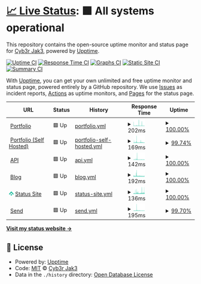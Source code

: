 # [📈 Live Status](https://status.jwhite.network): <!--live status--> **🟩 All systems operational**

This repository contains the open-source uptime monitor and status page for [Cyb3r Jak3](www.jwhite.network), powered by [Upptime](https://github.com/upptime/upptime).

[![Uptime CI](https://github.com/Cyb3r-Jak3/uptime-stats/workflows/Uptime%20CI/badge.svg)](https://github.com/Cyb3r-Jak3/uptime-stats/actions?query=workflow%3A%22Uptime+CI%22)
[![Response Time CI](https://github.com/Cyb3r-Jak3/uptime-stats/workflows/Response%20Time%20CI/badge.svg)](https://github.com/Cyb3r-Jak3/uptime-stats/actions?query=workflow%3A%22Response+Time+CI%22)
[![Graphs CI](https://github.com/Cyb3r-Jak3/uptime-stats/workflows/Graphs%20CI/badge.svg)](https://github.com/Cyb3r-Jak3/uptime-stats/actions?query=workflow%3A%22Graphs+CI%22)
[![Static Site CI](https://github.com/Cyb3r-Jak3/uptime-stats/workflows/Static%20Site%20CI/badge.svg)](https://github.com/Cyb3r-Jak3/uptime-stats/actions?query=workflow%3A%22Static+Site+CI%22)
[![Summary CI](https://github.com/Cyb3r-Jak3/uptime-stats/workflows/Summary%20CI/badge.svg)](https://github.com/Cyb3r-Jak3/uptime-stats/actions?query=workflow%3A%22Summary+CI%22)

With [Upptime](https://upptime.js.org), you can get your own unlimited and free uptime monitor and status page, powered entirely by a GitHub repository. We use [Issues](https://github.com/Cyb3r-Jak3/uptime-stats/issues) as incident reports, [Actions](https://github.com/Cyb3r-Jak3/uptime-stats/actions) as uptime monitors, and [Pages](https://status.cyberjake.xyz) for the status page.

<!--start: status pages-->
<!-- This summary is generated by Upptime (https://github.com/upptime/upptime) -->
<!-- Do not edit this manually, your changes will be overwritten -->
<!-- prettier-ignore -->
| URL | Status | History | Response Time | Uptime |
| --- | ------ | ------- | ------------- | ------ |
| <img alt="" src="https://public-files.cyberjake.xyz/about.png" height="13"> [Portfolio](https://cyberjake.xyz) | 🟩 Up | [portfolio.yml](https://github.com/Cyb3r-Jak3/uptime-stats/commits/HEAD/history/portfolio.yml) | <details><summary><img alt="Response time graph" src="./graphs/portfolio/response-time-week.png" height="20"> 202ms</summary><br><a href="https://status.cyberjake.xyz/history/portfolio"><img alt="Response time 217" src="https://img.shields.io/endpoint?url=https%3A%2F%2Fraw.githubusercontent.com%2FCyb3r-Jak3%2Fuptime-stats%2FHEAD%2Fapi%2Fportfolio%2Fresponse-time.json"></a><br><a href="https://status.cyberjake.xyz/history/portfolio"><img alt="24-hour response time 205" src="https://img.shields.io/endpoint?url=https%3A%2F%2Fraw.githubusercontent.com%2FCyb3r-Jak3%2Fuptime-stats%2FHEAD%2Fapi%2Fportfolio%2Fresponse-time-day.json"></a><br><a href="https://status.cyberjake.xyz/history/portfolio"><img alt="7-day response time 202" src="https://img.shields.io/endpoint?url=https%3A%2F%2Fraw.githubusercontent.com%2FCyb3r-Jak3%2Fuptime-stats%2FHEAD%2Fapi%2Fportfolio%2Fresponse-time-week.json"></a><br><a href="https://status.cyberjake.xyz/history/portfolio"><img alt="30-day response time 194" src="https://img.shields.io/endpoint?url=https%3A%2F%2Fraw.githubusercontent.com%2FCyb3r-Jak3%2Fuptime-stats%2FHEAD%2Fapi%2Fportfolio%2Fresponse-time-month.json"></a><br><a href="https://status.cyberjake.xyz/history/portfolio"><img alt="1-year response time 216" src="https://img.shields.io/endpoint?url=https%3A%2F%2Fraw.githubusercontent.com%2FCyb3r-Jak3%2Fuptime-stats%2FHEAD%2Fapi%2Fportfolio%2Fresponse-time-year.json"></a></details> | <details><summary><a href="https://status.cyberjake.xyz/history/portfolio">100.00%</a></summary><a href="https://status.cyberjake.xyz/history/portfolio"><img alt="All-time uptime 99.99%" src="https://img.shields.io/endpoint?url=https%3A%2F%2Fraw.githubusercontent.com%2FCyb3r-Jak3%2Fuptime-stats%2FHEAD%2Fapi%2Fportfolio%2Fuptime.json"></a><br><a href="https://status.cyberjake.xyz/history/portfolio"><img alt="24-hour uptime 100.00%" src="https://img.shields.io/endpoint?url=https%3A%2F%2Fraw.githubusercontent.com%2FCyb3r-Jak3%2Fuptime-stats%2FHEAD%2Fapi%2Fportfolio%2Fuptime-day.json"></a><br><a href="https://status.cyberjake.xyz/history/portfolio"><img alt="7-day uptime 100.00%" src="https://img.shields.io/endpoint?url=https%3A%2F%2Fraw.githubusercontent.com%2FCyb3r-Jak3%2Fuptime-stats%2FHEAD%2Fapi%2Fportfolio%2Fuptime-week.json"></a><br><a href="https://status.cyberjake.xyz/history/portfolio"><img alt="30-day uptime 100.00%" src="https://img.shields.io/endpoint?url=https%3A%2F%2Fraw.githubusercontent.com%2FCyb3r-Jak3%2Fuptime-stats%2FHEAD%2Fapi%2Fportfolio%2Fuptime-month.json"></a><br><a href="https://status.cyberjake.xyz/history/portfolio"><img alt="1-year uptime 99.99%" src="https://img.shields.io/endpoint?url=https%3A%2F%2Fraw.githubusercontent.com%2FCyb3r-Jak3%2Fuptime-stats%2FHEAD%2Fapi%2Fportfolio%2Fuptime-year.json"></a></details>
| <img alt="" src="https://public-files.cyberjake.xyz/about.png" height="13"> [Portfolio (Self Hosted)](https://portfolio.cyberjake.xyz) | 🟩 Up | [portfolio-self-hosted.yml](https://github.com/Cyb3r-Jak3/uptime-stats/commits/HEAD/history/portfolio-self-hosted.yml) | <details><summary><img alt="Response time graph" src="./graphs/portfolio-self-hosted/response-time-week.png" height="20"> 169ms</summary><br><a href="https://status.cyberjake.xyz/history/portfolio-self-hosted"><img alt="Response time 193" src="https://img.shields.io/endpoint?url=https%3A%2F%2Fraw.githubusercontent.com%2FCyb3r-Jak3%2Fuptime-stats%2FHEAD%2Fapi%2Fportfolio-self-hosted%2Fresponse-time.json"></a><br><a href="https://status.cyberjake.xyz/history/portfolio-self-hosted"><img alt="24-hour response time 189" src="https://img.shields.io/endpoint?url=https%3A%2F%2Fraw.githubusercontent.com%2FCyb3r-Jak3%2Fuptime-stats%2FHEAD%2Fapi%2Fportfolio-self-hosted%2Fresponse-time-day.json"></a><br><a href="https://status.cyberjake.xyz/history/portfolio-self-hosted"><img alt="7-day response time 169" src="https://img.shields.io/endpoint?url=https%3A%2F%2Fraw.githubusercontent.com%2FCyb3r-Jak3%2Fuptime-stats%2FHEAD%2Fapi%2Fportfolio-self-hosted%2Fresponse-time-week.json"></a><br><a href="https://status.cyberjake.xyz/history/portfolio-self-hosted"><img alt="30-day response time 169" src="https://img.shields.io/endpoint?url=https%3A%2F%2Fraw.githubusercontent.com%2FCyb3r-Jak3%2Fuptime-stats%2FHEAD%2Fapi%2Fportfolio-self-hosted%2Fresponse-time-month.json"></a><br><a href="https://status.cyberjake.xyz/history/portfolio-self-hosted"><img alt="1-year response time 193" src="https://img.shields.io/endpoint?url=https%3A%2F%2Fraw.githubusercontent.com%2FCyb3r-Jak3%2Fuptime-stats%2FHEAD%2Fapi%2Fportfolio-self-hosted%2Fresponse-time-year.json"></a></details> | <details><summary><a href="https://status.cyberjake.xyz/history/portfolio-self-hosted">99.74%</a></summary><a href="https://status.cyberjake.xyz/history/portfolio-self-hosted"><img alt="All-time uptime 95.29%" src="https://img.shields.io/endpoint?url=https%3A%2F%2Fraw.githubusercontent.com%2FCyb3r-Jak3%2Fuptime-stats%2FHEAD%2Fapi%2Fportfolio-self-hosted%2Fuptime.json"></a><br><a href="https://status.cyberjake.xyz/history/portfolio-self-hosted"><img alt="24-hour uptime 100.00%" src="https://img.shields.io/endpoint?url=https%3A%2F%2Fraw.githubusercontent.com%2FCyb3r-Jak3%2Fuptime-stats%2FHEAD%2Fapi%2Fportfolio-self-hosted%2Fuptime-day.json"></a><br><a href="https://status.cyberjake.xyz/history/portfolio-self-hosted"><img alt="7-day uptime 99.74%" src="https://img.shields.io/endpoint?url=https%3A%2F%2Fraw.githubusercontent.com%2FCyb3r-Jak3%2Fuptime-stats%2FHEAD%2Fapi%2Fportfolio-self-hosted%2Fuptime-week.json"></a><br><a href="https://status.cyberjake.xyz/history/portfolio-self-hosted"><img alt="30-day uptime 99.94%" src="https://img.shields.io/endpoint?url=https%3A%2F%2Fraw.githubusercontent.com%2FCyb3r-Jak3%2Fuptime-stats%2FHEAD%2Fapi%2Fportfolio-self-hosted%2Fuptime-month.json"></a><br><a href="https://status.cyberjake.xyz/history/portfolio-self-hosted"><img alt="1-year uptime 99.52%" src="https://img.shields.io/endpoint?url=https%3A%2F%2Fraw.githubusercontent.com%2FCyb3r-Jak3%2Fuptime-stats%2FHEAD%2Fapi%2Fportfolio-self-hosted%2Fuptime-year.json"></a></details>
| <img alt="" src="https://public-files.cyberjake.xyz/about.png" height="13"> [API](https://api.cyberjake.xyz/version) | 🟩 Up | [api.yml](https://github.com/Cyb3r-Jak3/uptime-stats/commits/HEAD/history/api.yml) | <details><summary><img alt="Response time graph" src="./graphs/api/response-time-week.png" height="20"> 142ms</summary><br><a href="https://status.cyberjake.xyz/history/api"><img alt="Response time 134" src="https://img.shields.io/endpoint?url=https%3A%2F%2Fraw.githubusercontent.com%2FCyb3r-Jak3%2Fuptime-stats%2FHEAD%2Fapi%2Fapi%2Fresponse-time.json"></a><br><a href="https://status.cyberjake.xyz/history/api"><img alt="24-hour response time 162" src="https://img.shields.io/endpoint?url=https%3A%2F%2Fraw.githubusercontent.com%2FCyb3r-Jak3%2Fuptime-stats%2FHEAD%2Fapi%2Fapi%2Fresponse-time-day.json"></a><br><a href="https://status.cyberjake.xyz/history/api"><img alt="7-day response time 142" src="https://img.shields.io/endpoint?url=https%3A%2F%2Fraw.githubusercontent.com%2FCyb3r-Jak3%2Fuptime-stats%2FHEAD%2Fapi%2Fapi%2Fresponse-time-week.json"></a><br><a href="https://status.cyberjake.xyz/history/api"><img alt="30-day response time 138" src="https://img.shields.io/endpoint?url=https%3A%2F%2Fraw.githubusercontent.com%2FCyb3r-Jak3%2Fuptime-stats%2FHEAD%2Fapi%2Fapi%2Fresponse-time-month.json"></a><br><a href="https://status.cyberjake.xyz/history/api"><img alt="1-year response time 134" src="https://img.shields.io/endpoint?url=https%3A%2F%2Fraw.githubusercontent.com%2FCyb3r-Jak3%2Fuptime-stats%2FHEAD%2Fapi%2Fapi%2Fresponse-time-year.json"></a></details> | <details><summary><a href="https://status.cyberjake.xyz/history/api">100.00%</a></summary><a href="https://status.cyberjake.xyz/history/api"><img alt="All-time uptime 99.97%" src="https://img.shields.io/endpoint?url=https%3A%2F%2Fraw.githubusercontent.com%2FCyb3r-Jak3%2Fuptime-stats%2FHEAD%2Fapi%2Fapi%2Fuptime.json"></a><br><a href="https://status.cyberjake.xyz/history/api"><img alt="24-hour uptime 100.00%" src="https://img.shields.io/endpoint?url=https%3A%2F%2Fraw.githubusercontent.com%2FCyb3r-Jak3%2Fuptime-stats%2FHEAD%2Fapi%2Fapi%2Fuptime-day.json"></a><br><a href="https://status.cyberjake.xyz/history/api"><img alt="7-day uptime 100.00%" src="https://img.shields.io/endpoint?url=https%3A%2F%2Fraw.githubusercontent.com%2FCyb3r-Jak3%2Fuptime-stats%2FHEAD%2Fapi%2Fapi%2Fuptime-week.json"></a><br><a href="https://status.cyberjake.xyz/history/api"><img alt="30-day uptime 100.00%" src="https://img.shields.io/endpoint?url=https%3A%2F%2Fraw.githubusercontent.com%2FCyb3r-Jak3%2Fuptime-stats%2FHEAD%2Fapi%2Fapi%2Fuptime-month.json"></a><br><a href="https://status.cyberjake.xyz/history/api"><img alt="1-year uptime 100.00%" src="https://img.shields.io/endpoint?url=https%3A%2F%2Fraw.githubusercontent.com%2FCyb3r-Jak3%2Fuptime-stats%2FHEAD%2Fapi%2Fapi%2Fuptime-year.json"></a></details>
| <img alt="" src="https://public-files.cyberjake.xyz/about.png" height="13"> [Blog](https://blog.cyberjake.xyz) | 🟩 Up | [blog.yml](https://github.com/Cyb3r-Jak3/uptime-stats/commits/HEAD/history/blog.yml) | <details><summary><img alt="Response time graph" src="./graphs/blog/response-time-week.png" height="20"> 192ms</summary><br><a href="https://status.cyberjake.xyz/history/blog"><img alt="Response time 167" src="https://img.shields.io/endpoint?url=https%3A%2F%2Fraw.githubusercontent.com%2FCyb3r-Jak3%2Fuptime-stats%2FHEAD%2Fapi%2Fblog%2Fresponse-time.json"></a><br><a href="https://status.cyberjake.xyz/history/blog"><img alt="24-hour response time 188" src="https://img.shields.io/endpoint?url=https%3A%2F%2Fraw.githubusercontent.com%2FCyb3r-Jak3%2Fuptime-stats%2FHEAD%2Fapi%2Fblog%2Fresponse-time-day.json"></a><br><a href="https://status.cyberjake.xyz/history/blog"><img alt="7-day response time 192" src="https://img.shields.io/endpoint?url=https%3A%2F%2Fraw.githubusercontent.com%2FCyb3r-Jak3%2Fuptime-stats%2FHEAD%2Fapi%2Fblog%2Fresponse-time-week.json"></a><br><a href="https://status.cyberjake.xyz/history/blog"><img alt="30-day response time 182" src="https://img.shields.io/endpoint?url=https%3A%2F%2Fraw.githubusercontent.com%2FCyb3r-Jak3%2Fuptime-stats%2FHEAD%2Fapi%2Fblog%2Fresponse-time-month.json"></a><br><a href="https://status.cyberjake.xyz/history/blog"><img alt="1-year response time 167" src="https://img.shields.io/endpoint?url=https%3A%2F%2Fraw.githubusercontent.com%2FCyb3r-Jak3%2Fuptime-stats%2FHEAD%2Fapi%2Fblog%2Fresponse-time-year.json"></a></details> | <details><summary><a href="https://status.cyberjake.xyz/history/blog">100.00%</a></summary><a href="https://status.cyberjake.xyz/history/blog"><img alt="All-time uptime 99.85%" src="https://img.shields.io/endpoint?url=https%3A%2F%2Fraw.githubusercontent.com%2FCyb3r-Jak3%2Fuptime-stats%2FHEAD%2Fapi%2Fblog%2Fuptime.json"></a><br><a href="https://status.cyberjake.xyz/history/blog"><img alt="24-hour uptime 100.00%" src="https://img.shields.io/endpoint?url=https%3A%2F%2Fraw.githubusercontent.com%2FCyb3r-Jak3%2Fuptime-stats%2FHEAD%2Fapi%2Fblog%2Fuptime-day.json"></a><br><a href="https://status.cyberjake.xyz/history/blog"><img alt="7-day uptime 100.00%" src="https://img.shields.io/endpoint?url=https%3A%2F%2Fraw.githubusercontent.com%2FCyb3r-Jak3%2Fuptime-stats%2FHEAD%2Fapi%2Fblog%2Fuptime-week.json"></a><br><a href="https://status.cyberjake.xyz/history/blog"><img alt="30-day uptime 100.00%" src="https://img.shields.io/endpoint?url=https%3A%2F%2Fraw.githubusercontent.com%2FCyb3r-Jak3%2Fuptime-stats%2FHEAD%2Fapi%2Fblog%2Fuptime-month.json"></a><br><a href="https://status.cyberjake.xyz/history/blog"><img alt="1-year uptime 99.99%" src="https://img.shields.io/endpoint?url=https%3A%2F%2Fraw.githubusercontent.com%2FCyb3r-Jak3%2Fuptime-stats%2FHEAD%2Fapi%2Fblog%2Fuptime-year.json"></a></details>
| <img alt="" src="https://raw.githubusercontent.com/Cyb3r-Jak3/uptime-stats/master/assets/upptime-icon.svg" height="13"> [Status Site](https://status.cyberjake.xyz) | 🟩 Up | [status-site.yml](https://github.com/Cyb3r-Jak3/uptime-stats/commits/HEAD/history/status-site.yml) | <details><summary><img alt="Response time graph" src="./graphs/status-site/response-time-week.png" height="20"> 136ms</summary><br><a href="https://status.cyberjake.xyz/history/status-site"><img alt="Response time 128" src="https://img.shields.io/endpoint?url=https%3A%2F%2Fraw.githubusercontent.com%2FCyb3r-Jak3%2Fuptime-stats%2FHEAD%2Fapi%2Fstatus-site%2Fresponse-time.json"></a><br><a href="https://status.cyberjake.xyz/history/status-site"><img alt="24-hour response time 145" src="https://img.shields.io/endpoint?url=https%3A%2F%2Fraw.githubusercontent.com%2FCyb3r-Jak3%2Fuptime-stats%2FHEAD%2Fapi%2Fstatus-site%2Fresponse-time-day.json"></a><br><a href="https://status.cyberjake.xyz/history/status-site"><img alt="7-day response time 136" src="https://img.shields.io/endpoint?url=https%3A%2F%2Fraw.githubusercontent.com%2FCyb3r-Jak3%2Fuptime-stats%2FHEAD%2Fapi%2Fstatus-site%2Fresponse-time-week.json"></a><br><a href="https://status.cyberjake.xyz/history/status-site"><img alt="30-day response time 128" src="https://img.shields.io/endpoint?url=https%3A%2F%2Fraw.githubusercontent.com%2FCyb3r-Jak3%2Fuptime-stats%2FHEAD%2Fapi%2Fstatus-site%2Fresponse-time-month.json"></a><br><a href="https://status.cyberjake.xyz/history/status-site"><img alt="1-year response time 127" src="https://img.shields.io/endpoint?url=https%3A%2F%2Fraw.githubusercontent.com%2FCyb3r-Jak3%2Fuptime-stats%2FHEAD%2Fapi%2Fstatus-site%2Fresponse-time-year.json"></a></details> | <details><summary><a href="https://status.cyberjake.xyz/history/status-site">100.00%</a></summary><a href="https://status.cyberjake.xyz/history/status-site"><img alt="All-time uptime 99.99%" src="https://img.shields.io/endpoint?url=https%3A%2F%2Fraw.githubusercontent.com%2FCyb3r-Jak3%2Fuptime-stats%2FHEAD%2Fapi%2Fstatus-site%2Fuptime.json"></a><br><a href="https://status.cyberjake.xyz/history/status-site"><img alt="24-hour uptime 100.00%" src="https://img.shields.io/endpoint?url=https%3A%2F%2Fraw.githubusercontent.com%2FCyb3r-Jak3%2Fuptime-stats%2FHEAD%2Fapi%2Fstatus-site%2Fuptime-day.json"></a><br><a href="https://status.cyberjake.xyz/history/status-site"><img alt="7-day uptime 100.00%" src="https://img.shields.io/endpoint?url=https%3A%2F%2Fraw.githubusercontent.com%2FCyb3r-Jak3%2Fuptime-stats%2FHEAD%2Fapi%2Fstatus-site%2Fuptime-week.json"></a><br><a href="https://status.cyberjake.xyz/history/status-site"><img alt="30-day uptime 100.00%" src="https://img.shields.io/endpoint?url=https%3A%2F%2Fraw.githubusercontent.com%2FCyb3r-Jak3%2Fuptime-stats%2FHEAD%2Fapi%2Fstatus-site%2Fuptime-month.json"></a><br><a href="https://status.cyberjake.xyz/history/status-site"><img alt="1-year uptime 100.00%" src="https://img.shields.io/endpoint?url=https%3A%2F%2Fraw.githubusercontent.com%2FCyb3r-Jak3%2Fuptime-stats%2FHEAD%2Fapi%2Fstatus-site%2Fuptime-year.json"></a></details>
| <img alt="" src="https://icons.duckduckgo.com/ip3/send.cyberjake.xyz.ico" height="13"> [Send](https://send.cyberjake.xyz/) | 🟩 Up | [send.yml](https://github.com/Cyb3r-Jak3/uptime-stats/commits/HEAD/history/send.yml) | <details><summary><img alt="Response time graph" src="./graphs/send/response-time-week.png" height="20"> 195ms</summary><br><a href="https://status.cyberjake.xyz/history/send"><img alt="Response time 431" src="https://img.shields.io/endpoint?url=https%3A%2F%2Fraw.githubusercontent.com%2FCyb3r-Jak3%2Fuptime-stats%2FHEAD%2Fapi%2Fsend%2Fresponse-time.json"></a><br><a href="https://status.cyberjake.xyz/history/send"><img alt="24-hour response time 141" src="https://img.shields.io/endpoint?url=https%3A%2F%2Fraw.githubusercontent.com%2FCyb3r-Jak3%2Fuptime-stats%2FHEAD%2Fapi%2Fsend%2Fresponse-time-day.json"></a><br><a href="https://status.cyberjake.xyz/history/send"><img alt="7-day response time 195" src="https://img.shields.io/endpoint?url=https%3A%2F%2Fraw.githubusercontent.com%2FCyb3r-Jak3%2Fuptime-stats%2FHEAD%2Fapi%2Fsend%2Fresponse-time-week.json"></a><br><a href="https://status.cyberjake.xyz/history/send"><img alt="30-day response time 152" src="https://img.shields.io/endpoint?url=https%3A%2F%2Fraw.githubusercontent.com%2FCyb3r-Jak3%2Fuptime-stats%2FHEAD%2Fapi%2Fsend%2Fresponse-time-month.json"></a><br><a href="https://status.cyberjake.xyz/history/send"><img alt="1-year response time 432" src="https://img.shields.io/endpoint?url=https%3A%2F%2Fraw.githubusercontent.com%2FCyb3r-Jak3%2Fuptime-stats%2FHEAD%2Fapi%2Fsend%2Fresponse-time-year.json"></a></details> | <details><summary><a href="https://status.cyberjake.xyz/history/send">99.70%</a></summary><a href="https://status.cyberjake.xyz/history/send"><img alt="All-time uptime 99.54%" src="https://img.shields.io/endpoint?url=https%3A%2F%2Fraw.githubusercontent.com%2FCyb3r-Jak3%2Fuptime-stats%2FHEAD%2Fapi%2Fsend%2Fuptime.json"></a><br><a href="https://status.cyberjake.xyz/history/send"><img alt="24-hour uptime 100.00%" src="https://img.shields.io/endpoint?url=https%3A%2F%2Fraw.githubusercontent.com%2FCyb3r-Jak3%2Fuptime-stats%2FHEAD%2Fapi%2Fsend%2Fuptime-day.json"></a><br><a href="https://status.cyberjake.xyz/history/send"><img alt="7-day uptime 99.70%" src="https://img.shields.io/endpoint?url=https%3A%2F%2Fraw.githubusercontent.com%2FCyb3r-Jak3%2Fuptime-stats%2FHEAD%2Fapi%2Fsend%2Fuptime-week.json"></a><br><a href="https://status.cyberjake.xyz/history/send"><img alt="30-day uptime 99.93%" src="https://img.shields.io/endpoint?url=https%3A%2F%2Fraw.githubusercontent.com%2FCyb3r-Jak3%2Fuptime-stats%2FHEAD%2Fapi%2Fsend%2Fuptime-month.json"></a><br><a href="https://status.cyberjake.xyz/history/send"><img alt="1-year uptime 99.49%" src="https://img.shields.io/endpoint?url=https%3A%2F%2Fraw.githubusercontent.com%2FCyb3r-Jak3%2Fuptime-stats%2FHEAD%2Fapi%2Fsend%2Fuptime-year.json"></a></details>

<!--end: status pages-->

[**Visit my status website →**](https://status.cyberjake.xyz)

## 📄 License

- Powered by: [Upptime](https://github.com/upptime/upptime)
- Code: [MIT](./LICENSE) © [Cyb3r Jak3](https://cyberjake.xyz)
- Data in the `./history` directory: [Open Database License](https://opendatacommons.org/licenses/odbl/1-0/)
